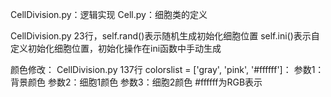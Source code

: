 CellDivision.py：逻辑实现
Cell.py：细胞类的定义

CellDivision.py 23行，self.rand()表示随机生成初始化细胞位置
		self.ini()表示自定义初始化细胞位置，初始化操作在ini函数中手动生成

颜色修改：
CellDivision.py 137行
	colorslist = ['gray', 'pink', '#ffffff']：
		参数1：背景颜色
		参数2：细胞1颜色
		参数3：细胞2颜色
		#ffffff为RGB表示
